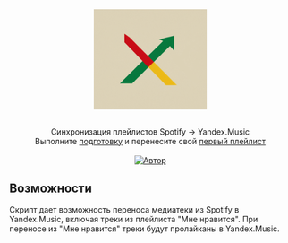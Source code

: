 <center><img width="40%" style="margin: 4em 0 2em 0" src="img/logo.png"></img></center>

<center style="margin: 0 0 0 0">Синхронизация плейлистов Spotify -> Yandex.Music</center>

<center>Выполните <a target="_blank" href="https://">подготовку</a> и перенесите свой <a target="_blank" href="https://">первый плейлист</center>
</br>

<center><a target="_blank" href="https://t.me/+Vw0iFSOJ1oliMGYy"><img alt="Автор" src="https://img.shields.io/badge/Telegram-Чат-blue?logo=telegram&logoColor=white"></a></center>

## Возможности
Скрипт дает возможность переноса медиатеки из Spotify в Yandex.Music, включая треки из плейлиста "Мне нравится". При переносе из "Мне нравится" треки будут пролайканы в Yandex.Music.